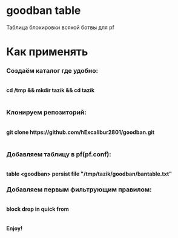 # goodban table
Таблица блокировки всякой ботвы для pf

<h1>Как применять</h1>

<h3>Создаём каталог где удобно:</h3><br>
<b>cd /tmp && mkdir tazik && cd tazik
<br><br>
<h3>Клонируем репозиторий:</h3><br>
git clone https://github.com/hExcalibur2801/goodban.git
<br><br>
<h3>Добавляем таблицу в pf(pf.conf):</h3><br>
table &ltgoodban&gt persist file "/tmp/tazik/goodban/bantable.txt"

<h3>Добавляем первым фильтрующим правилом:</h3><br>
block drop in quick from <goodban>
<br><br><br>
Enjoy!
